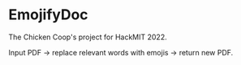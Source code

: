 # EmojifyDoc

The Chicken Coop's project for HackMIT 2022.

Input PDF -> replace relevant words with emojis -> return new PDF.
